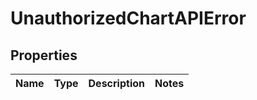 # UnauthorizedChartAPIError

## Properties
Name | Type | Description | Notes
------------ | ------------- | ------------- | -------------
